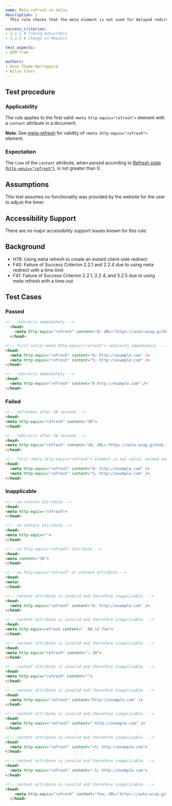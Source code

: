 ```yaml
---
name: Meta-refresh no delay
description: |
  This rule checks that the meta element is not used for delayed redirecting or refreshing.

success_criterion:
- 2.2.1 # Timing Adjustable
- 3.2.5 # Change on Request

test_aspects:
- DOM Tree

authors:
- Anne Thyme Nørregaard
- Wilco Fiers
---
```


## Test procedure

### Applicability

The rule applies to the first valid `<meta http-equiv="refresh">` element with a `content` attribute in a document.

**Note**: See [meta-refresh](https://www.w3.org/TR/html/document-metadata.html#statedef-http-equiv-refresh) for validity of `<meta http-equiv="refresh">` element.

### Expectation

The `time` of the `content` attribute, when parsed according to [Refresh state (`http-equiv="refresh"`)](https://www.w3.org/TR/html/document-metadata.html#statedef-http-equiv-refresh), is not greater than 0.

## Assumptions  

This test assumes no functionality was provided by the website for the user to adjust the timer. 

## Accessibility Support 

There are no major accessibility support issues known for this rule.

 ## Background  

- H76: Using meta refresh to create an instant client-side redirect
- F40: Failure of Success Criterion 2.2.1 and 2.2.4 due to using meta redirect with a time limit
- F41: Failure of Success Criterion 2.2.1, 2.2.4, and 3.2.5 due to using meta refresh with a time-out

## Test Cases

### Passed

```html
<!-- redirects immediately -->
  <head>           
    <meta http-equiv="refresh" content="0; URL='https://auto-wcag.github.io/auto-wcag/'" />    
  </head>  
```

```html
<!-- first valid <meta http-equiv="refresh"> redirects immediately  -->
<head>
  <meta http-equiv="refresh" content="0; http://example.com" />
  <meta http-equiv="refresh" content="5; http://example.com" />
</head>
```

```html
<!-- redirects immediately -->
<head>
  <meta http-equiv="refresh" content="0 http://example.com" />
</head>
```

### Failed

```html
<!-- refreshes after 30 seconds -->
<head>
<meta http-equiv="refresh" content="30">
</head>
```

```html
<!-- redirects after 30 seconds -->
<head>
<meta http-equiv="refresh" content="30; URL='https://auto-wcag.github.io/auto-wcag/'">
</head>
```

```html
<!-- first <meta http-equiv="refresh"> element is not valid, second one redirects after 5 seconds -->
<head>
  <meta http-equiv="refresh" content="0: http://example.com" />
  <meta http-equiv="refresh" content="5; http://example.com" />
</head>
```

### Inapplicable
```html
<!-- no content attribute -->
<head>
<meta http-equiv="refresh">
</head>
```

```html
<!-- no content attribute -->
<head>
<meta http-equiv="">
</head>
```

```html
<!-- no http-equiv="refresh" attribute -->
<head>
<meta content="30">
</head>
```

```html
<!-- no http-equiv="refresh" or content attribute -->
<head>
<meta>
</head>
```

```html
<!-- content attribute is invalid and therefore inapplicable. -->
<head>
  <meta http-equiv="refresh" content="0: http://example.com" />
</head>
```

```html
<!-- content attribute is invalid and therefore inapplicable. -->
<head>
<meta http-equiv=refresh content=" -00.12 foo">
</head>
```

```html
<!-- content attribute is invalid and therefore inapplicable. -->
<head>
<meta http-equiv="refresh" content="; 30">
</head>
```

```html
<!-- content attribute is invalid and therefore inapplicable. -->
<head>
<meta http-equiv="refresh" content="">
</head>
```

```html
<!-- content attribute is invalid and therefore inapplicable. -->
<head>
  <meta http-equiv="refresh" content="http://example.com" />
</head>
```

```html
<!-- content attribute is invalid and therefore inapplicable. -->
<head>
  <meta http-equiv="refresh" content=" http://example.com" />
</head>
```

```html
<!-- content attribute is invalid and therefore inapplicable. -->
<head>
  <meta http-equiv="refresh" content="+5; http://example.com">
</head>
```

```html
<!-- content attribute is invalid and therefore inapplicable. -->
<head>
  <meta http-equiv="refresh" content="-5; http://example.com">
</head>
```

```html
<!-- content attribute is invalid and therefore inapplicable. -->
<head>           
    <meta http-equiv="refresh" content="foo; URL='https://auto-wcag.github.io/auto-wcag/'" />    
  </head>
```
